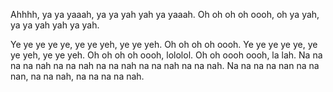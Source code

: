 Ahhhh, ya ya yaaah,
ya ya yah yah ya yaaah.
Oh oh oh oh oooh, oh ya yah,
ya ya yah yah ya yah.

Ye ye ye ye ye, ye ye yeh, ye ye yeh.
Oh oh oh oh oooh.
Ye ye ye ye ye, ye ye yeh, ye ye yeh.
Oh oh oh oh oooh, lololol.
Oh oh oooh oooh, la lah.
Na na na na nah na na nah na na nah na na nah na na nah.
Na na na na nan na na nan, na na nah,
na na na na nah.
